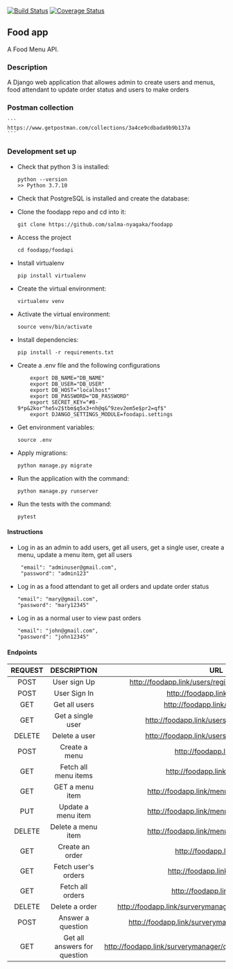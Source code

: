 [![Build Status](https://app.travis-ci.com/salma-nyagaka/foodapp.svg?branch=develop)](https://app.travis-ci.com/salma-nyagaka/foodapp)
[![Coverage Status](https://coveralls.io/repos/github/salma-nyagaka/foodapp/badge.svg?branch=develop)](https://coveralls.io/github/salma-nyagaka/foodapp?branch=develop)


## Food app
A Food Menu API.

### Description
A Django web application that allowes admin to create users and menus, food attendant to update order status and users to make orders

### Postman collection

    ```
    https://www.getpostman.com/collections/3a4ce9cdbada9b9b137a
    ```

### Development set up

-   Check that python 3 is installed:

    ```
    python --version
    >> Python 3.7.10
    ```

-   Check that PostgreSQL is installed and create the database:


-   Clone the foodapp repo and cd into it:

    ```
    git clone https://github.com/salma-nyagaka/foodapp
    ```

- Access the project

    ```
    cd foodapp/foodapi
    ```

- Install virtualenv

    ```
    pip install virtualenv
    ```

-   Create the virtual environment:

    ```
    virtualenv venv
    ```

-   Activate the virtual environment:

    ```
    source venv/bin/activate
    ```

-   Install dependencies:

    ```
    pip install -r requirements.txt 
    ```

-   Create a .env file and the following configurations

    ```
        export DB_NAME="DB_NAME"
        export DB_USER="DB_USER"
        export DB_HOST="localhost"
        export DB_PASSWORD="DB_PASSWORD"
        export SECRET_KEY="#8-9*p&2kor^he5v2$tbm$q5x3+nh@q&^9zev2em5e$pr2=qf$"
        export DJANGO_SETTINGS_MODULE=foodapi.settings

    ```

-   Get environment variables:

    ```
    source .env
    ```

-   Apply migrations:

    ```
    python manage.py migrate
    ```

-   Run the application with the command:

    ```
    python manage.py runserver 
    ```

-   Run the tests with the command:

    ```
    pytest
    ```
 #### Instructions 
 - Log in as an admin to add users, get all users, get a single user, create a menu, 
 update a menu item, get all users

   ```
    "email": "adminuser@gmail.com",
    "password": "admin123"
    ```
 - Log in as a food attendant to get all orders and update order status

    ```
    "email": "mary@gmail.com",
    "password": "mary12345"
    ```

 - Log in as a normal user to view past orders

    ```
    "email": "john@gmail.com",
    "password": "john12345"
    ```
 

 #### Endpoints
| REQUEST | DESCRIPTION  | URL  |
| :-----: | :-: | :-: |
| POST | User sign Up|  http://foodapp.link/users/register?is_admin=is_admin |
| POST | User Sign In|  http://foodapp.link/users/login |
| GET | Get all users|  http://foodapp.link/users/details|
| GET | Get a single user|  http://foodapp.link/users/details/{{user_id}} |
| DELETE | Delete a user|  http://foodapp.link/users/details/{{user_id}} |
| POST | Create a menu|  http://foodapp.link/menu/ |
| GET | Fetch all menu items |  http://foodapp.link/menu/items |
| GET | GET a menu item|  http://foodapp.link/menu/item/{{menu_id}} |
| PUT | Update a menu item | http://foodapp.link/menu/item/{{menu_id}} |
| DELETE | Delete a menu item|  http://foodapp.link/menu/item/{{menu_id}} |
| GET | Create an order|  http://foodapp.link/order/ |
| GET | Fetch user's orders |  http://foodapp.link/order/user |
| GET | Fetch all orders | http://foodapp.link/order/all |
| DELETE | Delete a order|  http://foodapp.link/surverymanager/question/{{question_id}} |
| POST | Answer a question | http://foodapp.link/surverymanager/question/answer/ |
| GET | Get all answers for question|  http://foodapp.link/surverymanager/question/answer/{{question_id}} |
